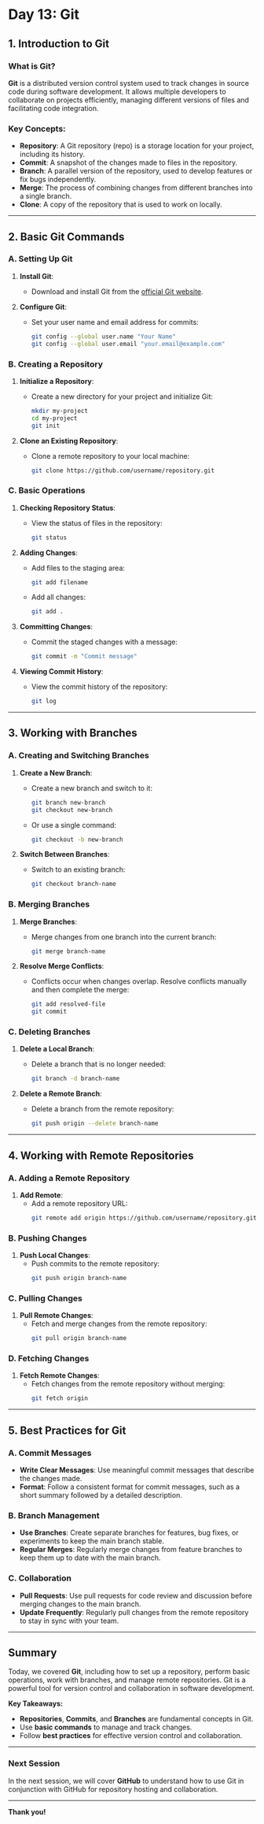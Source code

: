 # Day 13: Git

## 1. Introduction to Git

### What is Git?
**Git** is a distributed version control system used to track changes in source code during software development. It allows multiple developers to collaborate on projects efficiently, managing different versions of files and facilitating code integration.

### Key Concepts:
- **Repository**: A Git repository (repo) is a storage location for your project, including its history.
- **Commit**: A snapshot of the changes made to files in the repository.
- **Branch**: A parallel version of the repository, used to develop features or fix bugs independently.
- **Merge**: The process of combining changes from different branches into a single branch.
- **Clone**: A copy of the repository that is used to work on locally.

---

## 2. Basic Git Commands

### A. Setting Up Git
1. **Install Git**:
   - Download and install Git from the [official Git website](https://git-scm.com/).

2. **Configure Git**:
   - Set your user name and email address for commits:
     ```bash
     git config --global user.name "Your Name"
     git config --global user.email "your.email@example.com"
     ```

### B. Creating a Repository
1. **Initialize a Repository**:
   - Create a new directory for your project and initialize Git:
     ```bash
     mkdir my-project
     cd my-project
     git init
     ```

2. **Clone an Existing Repository**:
   - Clone a remote repository to your local machine:
     ```bash
     git clone https://github.com/username/repository.git
     ```

### C. Basic Operations
1. **Checking Repository Status**:
   - View the status of files in the repository:
     ```bash
     git status
     ```

2. **Adding Changes**:
   - Add files to the staging area:
     ```bash
     git add filename
     ```
   - Add all changes:
     ```bash
     git add .
     ```

3. **Committing Changes**:
   - Commit the staged changes with a message:
     ```bash
     git commit -m "Commit message"
     ```

4. **Viewing Commit History**:
   - View the commit history of the repository:
     ```bash
     git log
     ```

---

## 3. Working with Branches

### A. Creating and Switching Branches
1. **Create a New Branch**:
   - Create a new branch and switch to it:
     ```bash
     git branch new-branch
     git checkout new-branch
     ```
   - Or use a single command:
     ```bash
     git checkout -b new-branch
     ```

2. **Switch Between Branches**:
   - Switch to an existing branch:
     ```bash
     git checkout branch-name
     ```

### B. Merging Branches
1. **Merge Branches**:
   - Merge changes from one branch into the current branch:
     ```bash
     git merge branch-name
     ```

2. **Resolve Merge Conflicts**:
   - Conflicts occur when changes overlap. Resolve conflicts manually and then complete the merge:
     ```bash
     git add resolved-file
     git commit
     ```

### C. Deleting Branches
1. **Delete a Local Branch**:
   - Delete a branch that is no longer needed:
     ```bash
     git branch -d branch-name
     ```

2. **Delete a Remote Branch**:
   - Delete a branch from the remote repository:
     ```bash
     git push origin --delete branch-name
     ```

---

## 4. Working with Remote Repositories

### A. Adding a Remote Repository
1. **Add Remote**:
   - Add a remote repository URL:
     ```bash
     git remote add origin https://github.com/username/repository.git
     ```

### B. Pushing Changes
1. **Push Local Changes**:
   - Push commits to the remote repository:
     ```bash
     git push origin branch-name
     ```

### C. Pulling Changes
1. **Pull Remote Changes**:
   - Fetch and merge changes from the remote repository:
     ```bash
     git pull origin branch-name
     ```

### D. Fetching Changes
1. **Fetch Remote Changes**:
   - Fetch changes from the remote repository without merging:
     ```bash
     git fetch origin
     ```

---

## 5. Best Practices for Git

### A. Commit Messages
- **Write Clear Messages**: Use meaningful commit messages that describe the changes made.
- **Format**: Follow a consistent format for commit messages, such as a short summary followed by a detailed description.

### B. Branch Management
- **Use Branches**: Create separate branches for features, bug fixes, or experiments to keep the main branch stable.
- **Regular Merges**: Regularly merge changes from feature branches to keep them up to date with the main branch.

### C. Collaboration
- **Pull Requests**: Use pull requests for code review and discussion before merging changes to the main branch.
- **Update Frequently**: Regularly pull changes from the remote repository to stay in sync with your team.

---

## Summary
Today, we covered **Git**, including how to set up a repository, perform basic operations, work with branches, and manage remote repositories. Git is a powerful tool for version control and collaboration in software development.

**Key Takeaways:**
- **Repositories**, **Commits**, and **Branches** are fundamental concepts in Git.
- Use **basic commands** to manage and track changes.
- Follow **best practices** for effective version control and collaboration.

---

### Next Session
In the next session, we will cover **GitHub** to understand how to use Git in conjunction with GitHub for repository hosting and collaboration.

---

**Thank you!**
